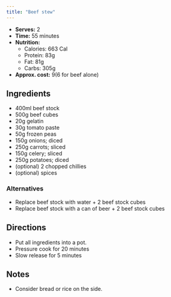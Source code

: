 ```yaml
---
title: "Beef stew"
---
```


- **Serves:** 2
- **Time:** 55 minutes
- **Nutrition:**
    - Calories: 663 Cal
    - Protein: 83g
    - Fat: 81g
    - Carbs: 305g
- **Approx. cost:** $9 ($6 for beef alone)

## Ingredients

- 400ml beef stock
- 500g beef cubes
- 20g gelatin
- 30g tomato paste
- 50g frozen peas
- 150g onions; diced
- 250g carrots; sliced
- 150g celery; sliced
- 250g potatoes; diced
- (optional) 2 chopped chillies
- (optional) spices

### Alternatives

- Replace beef stock with water + 2 beef stock cubes
- Replace beef stock with a can of beer + 2 beef stock cubes

## Directions

- Put all ingredients into a pot.
- Pressure cook for 20 minutes
- Slow release for 5 minutes

## Notes

- Consider bread or rice on the side.
